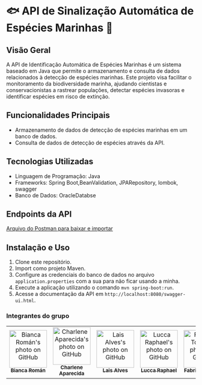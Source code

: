 # 🐟 API de Sinalização Automática de Espécies Marinhas 🌊

## Visão Geral
A API de Identificação Automática de Espécies Marinhas é um sistema baseado em Java que permite o armazenamento e consulta de dados relacionados à detecção de espécies marinhas. Este projeto visa facilitar o monitoramento da biodiversidade marinha, ajudando cientistas e conservacionistas a rastrear populações, detectar espécies invasoras e identificar espécies em risco de extinção.

## Funcionalidades Principais
- Armazenamento de dados de detecção de espécies marinhas em um banco de dados.
- Consulta de dados de detecção de espécies através da API.

## Tecnologias Utilizadas
- Linguagem de Programação: Java
- Frameworks: Spring Boot,BeanValidation, JPARepository, lombok, swagger
- Banco de Dados: OracleDatabse

## Endpoints da API
[Arquivo do Postman para baixar e importar](https://github.com/charlenefialho/javaAPI-oceanovivo-gs/blob/main/docs-files/api-java-oceano-vivo.postman_collection.json)

## Instalação e Uso
1. Clone este repositório.
2. Import como projeto Maven.
3. Configure as credenciais do banco de dados no arquivo `application.properties` com a sua para não ficar usando a minha.
4. Execute a aplicação utilizando o comando `mvn spring-boot:run`.
5. Acesse a documentação da API em `http://localhost:8080/swagger-ui.html`.

### Integrantes do grupo
<table>
  <tr>
        <td align="center">
      <a href="https://github.com/biancaroman">
        <img src="https://avatars.githubusercontent.com/u/128830935?v=4" width="100px;" border-radius='50%' alt="Bianca Román's photo on GitHub"/><br>
        <sub>
          <b>Bianca Román</b>
        </sub>
      </a>
    </td>
    <td align="center">
      <a href="https://github.com/charlenefialho">
        <img src="https://avatars.githubusercontent.com/u/94643076?v=4" width="100px;" border-radius='50%' alt="Charlene Aparecida's photo on GitHub"/><br>
        <sub>
          <b>Charlene Aparecida</b>
        </sub>
      </a>
    </td>
    <td align="center">
      <a href="https://github.com/laiscrz">
        <img src="https://avatars.githubusercontent.com/u/133046134?v=4" width="100px;" alt="Lais Alves's photo on GitHub"/><br>
        <sub>
          <b>Lais Alves</b>
        </sub>
      </a>
    </td>
    <td align="center">
      <a href="https://github.com/LuccaRaphael">
        <img src="https://avatars.githubusercontent.com/u/127765063?v=4" width="100px;" border-radius='50%' alt="Lucca Raphael's photo on GitHub"/><br>
        <sub>
          <b>Lucca Raphael</b>
        </sub>
      </a>
    </td>
     <td align="center">
      <a href="https://github.com/Fabs0602">
        <img src="https://avatars.githubusercontent.com/u/111320639?v=4" width="100px;" border-radius='50%' alt="Fabricio Torres's photo on GitHub"/><br>
        <sub>
          <b>Fabricio Torres</b>
        </sub>
      </a>
    </td>
  </tr>
</table>

